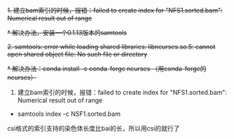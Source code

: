 ~~1. 建立bam索引的时候，报错：failed to create index for "NFS1.sorted.bam": Numerical result out of range~~

~~* 解决办法，安装一个0.1.13版本的samtools~~

~~2. samtools: error while loading shared libraries: libncurses.so.5: cannot open shared object file: No such file or directory~~

~~* 解决办法：conda install -c conda-forge ncurses （用conda-forge的ncurses）~~


1. 建立bam索引的时候，报错：failed to create index for "NFS1.sorted.bam": Numerical result out of range

* samtools index -c NSF1.sorted.bam

csi格式的索引支持的染色体长度比bai的长，所以用csi的就行了
